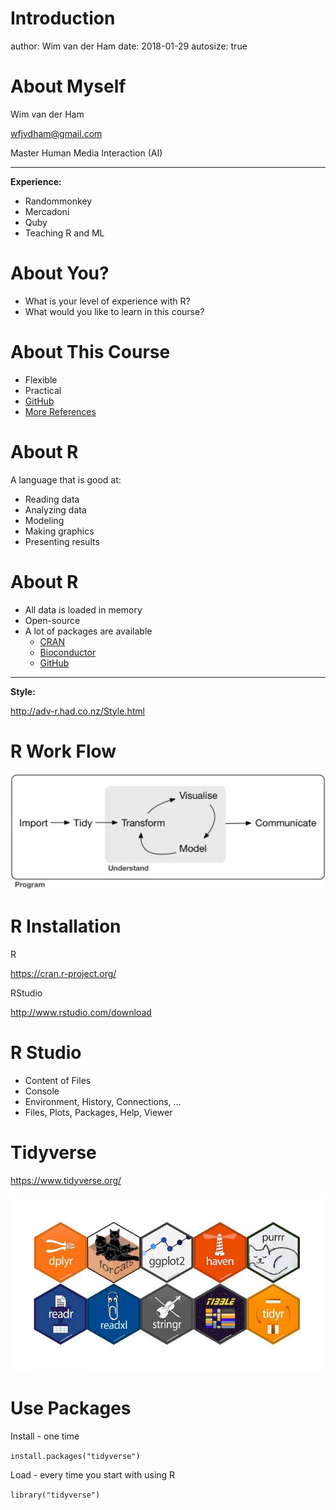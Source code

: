 

Introduction
========================================================
author: Wim van der Ham
date: 2018-01-29
autosize: true

About Myself
========================================================

Wim van der Ham 

wfjvdham@gmail.com

Master Human Media Interaction (AI)

***

**Experience:**

- Randommonkey
- Mercadoni
- Quby
- Teaching R and ML

About You?
========================================================

- What is your level of experience with R?
- What would you like to learn in this course?

About This Course
========================================================

- Flexible
- Practical
- [GitHub](https://github.com/wfjvdham/Rcourse)
- [More References](https://github.com/wfjvdham/Rcourse/blob/master/references.md)

About R
========================================================

A language that is good at: 
  - Reading data
  - Analyzing data
  - Modeling
  - Making graphics
  - Presenting results

About R
========================================================  

- All data is loaded in memory
- Open-source
- A lot of packages are available
  - [CRAN](https://cran.rstudio.com/)
  - [Bioconductor](https://www.bioconductor.org/)
  - [GitHub](https://github.com)

***

**Style:**

http://adv-r.had.co.nz/Style.html

R Work Flow
========================================================

![R Work Flow](./r_workflow.jpg)

R Installation
========================================================

R

https://cran.r-project.org/

RStudio

http://www.rstudio.com/download

R Studio
========================================================

- Content of Files
- Console
- Environment, History, Connections, ...
- Files, Plots, Packages, Help, Viewer

Tidyverse
========================================================

https://www.tidyverse.org/

![Tidyverse](./tidyverse.jpg)

Use Packages
========================================================

Install - one time

`install.packages("tidyverse")`

Load - every time you start with using R

`library("tidyverse")`

